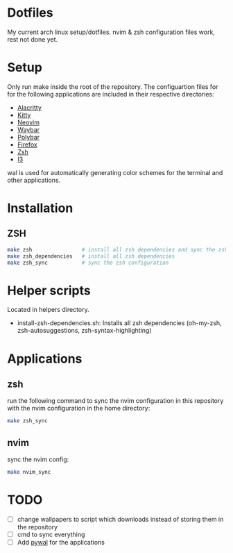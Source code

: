 # Dotfiles


My current arch linux setup/dotfiles.
nvim & zsh configuration files work, rest not done yet.

# Setup

Only run make inside the root of the repository.
The configuartion files for for the following applications are included in their respective directories:

- [Alacritty](./alacritty/README.md)
- [Kitty](./kitty/README.md)
- [Neovim](./nvim/README.md)
- [Waybar](./waybar/README.md)
- [Polybar](./polybar/README.md)
- [Firefox](./firefox/README.md)
- [Zsh](./zsh/README.md)
- [I3](./i3/README.md)


wal is used for automatically generating color schemes for the terminal and other applications. 

# Installation

## ZSH

```bash
make zsh                # install all zsh dependencies and sync the zsh configuration to their correct locations
make zsh_dependencies   # install all zsh dependencies
make zsh_sync           # sync the zsh configuration
```



# Helper scripts

Located in helpers directory.

-   install-zsh-dependencies.sh: Installs all zsh dependencies (oh-my-zsh, zsh-autosuggestions, zsh-syntax-highlighting)


# Applications

## zsh

run the following command to sync the nvim configuration in this repository with the nvim configuration in the home directory:

```bash
make zsh_sync
```

## nvim

sync the nvim config:
```bash
make nvim_sync
```

# TODO

- [ ] change wallpapers to script which downloads instead of storing them in the repository
-   [ ] cmd to sync everything
-   [ ] Add [pywal](https://github.com/dylanaraps/pywal?tab=readme-ov-file) for the applications
